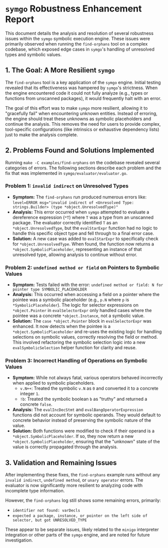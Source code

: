 # `symgo` Robustness Enhancement Report

This document details the analysis and resolution of several robustness issues within the `symgo` symbolic execution engine. These issues were primarily observed when running the `find-orphans` tool on a complex codebase, which exposed edge cases in `symgo`'s handling of unresolved types and symbolic values.

## 1. The Goal: A More Resilient `symgo`

The `find-orphans` tool is a key application of the `symgo` engine. Initial testing revealed that its effectiveness was hampered by `symgo`'s strictness. When the engine encountered code it could not fully analyze (e.g., types or functions from unscanned packages), it would frequently halt with an error.

The goal of this effort was to make `symgo` more resilient, allowing it to "gracefully fail" when encountering unknown entities. Instead of erroring, the engine should treat these unknowns as symbolic placeholders and continue the analysis. This removes the need for users to provide complex, tool-specific configurations (like intrinsics or exhaustive dependency lists) just to make the analysis complete.

## 2. Problems Found and Solutions Implemented

Running `make -C examples/find-orphans` on the codebase revealed several categories of errors. The following sections describe each problem and the fix that was implemented in `symgo/evaluator/evaluator.go`.

### Problem 1: `invalid indirect` on Unresolved Types

-   **Symptom:** The `find-orphans` run produced numerous errors like:
    `level=ERROR msg="invalid indirect of <Unresolved Type: strings.Builder> (type *object.UnresolvedType)"`
-   **Analysis:** This error occurred when `symgo` attempted to evaluate a dereference expression (`*T`) where `T` was a type from an unscanned package. The evaluator correctly identified `T` as an `*object.UnresolvedType`, but the `evalStarExpr` function had no logic to handle this specific object type and fell through to a final error case.
-   **Solution:** A new case was added to `evalStarExpr` to specifically check for `*object.UnresolvedType`. When found, the function now returns a `*object.SymbolicPlaceholder`, representing an instance of that unresolved type, allowing analysis to continue without error.

### Problem 2: `undefined method or field` on Pointers to Symbolic Values

-   **Symptom:** Tests failed with the error:
    `undefined method or field: N for pointer type SYMBOLIC_PLACEHOLDER`
-   **Analysis:** This occurred when accessing a field on a pointer where the pointee was a symbolic placeholder (e.g., `p.N` where `p` is `*SymbolicPlaceholder`). The logic for selector expressions on `*object.Pointer` in `evalSelectorExpr` only handled cases where the pointee was a concrete `*object.Instance`, not a symbolic value.
-   **Solution:** The `case *object.Pointer` block in `evalSelectorExpr` was enhanced. It now detects when the pointee is a `*object.SymbolicPlaceholder` and re-uses the existing logic for handling selections on symbolic values, correctly resolving the field or method. This involved refactoring the symbolic selection logic into a new `evalSymbolicSelection` helper function for clarity and reuse.

### Problem 3: Incorrect Handling of Operations on Symbolic Values

-   **Symptom:** While not always fatal, various operators behaved incorrectly when applied to symbolic placeholders.
    -   `v.N++`: Treated the symbolic `v.N` as `0` and converted it to a concrete integer `1`.
    -   `!b`: Treated the symbolic boolean `b` as "truthy" and returned a concrete `false`.
-   **Analysis:** The `evalIncDecStmt` and `evalBangOperatorExpression` functions did not account for symbolic operands. They would default to concrete behavior instead of preserving the symbolic nature of the value.
-   **Solution:** Both functions were modified to check if their operand is a `*object.SymbolicPlaceholder`. If so, they now return a new `*object.SymbolicPlaceholder`, ensuring that the "unknown" state of the value is correctly propagated through the analysis.

## 3. Validation and Remaining Issues

After implementing these fixes, the `find-orphans` example runs without any `invalid indirect`, `undefined method`, or `unary operator` errors. The evaluator is now significantly more resilient to analyzing code with incomplete type information.

However, the `find-orphans` log still shows some remaining errors, primarily:
-   `identifier not found: varDecls`
-   `expected a package, instance, or pointer on the left side of selector, but got UNRESOLVED_TYPE`

These appear to be separate issues, likely related to the `minigo` interpreter integration or other parts of the `symgo` engine, and are noted for future investigation.
